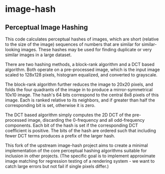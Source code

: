 # image-hash
## Perceptual Image Hashing

This code calculates perceptual hashes of images, which are short (relative to the size of the image) sequences of numbers that are similar for similar-looking images. These hashes may be used for finding duplicate or very similar images in a large dataset.

There are two hashing methods, a block-rank algorithm and a DCT based algorithm. Both operate on a pre-processed image, which is the input image scaled to 128x128 pixels, histogram equalized, and converted to grayscale.

The block-rank algorithm further reduces the image to 20x20 pixels, and folds the four quadrants of the image in to produce a mirror-symmetrical 10x10 image. The hash's 64 bits correspond to the central 8x8 pixels of this image. Each is ranked relative to its neighbors, and if greater than half the corresponding bit is set, otherwise it is zero.

The DCT based algorithm simply computes the 2D DCT of the pre-processed image, discarding the 0-frequency and all odd-frequency components. Each bit of the hash is set if the corresponding DCT coefficient is positive. The bits of the hash are ordered such that including fewer DCT terms produces a prefix of the larger hash.

This fork of the upstream image-hash project aims to create a minimal implementation of the core perceptual hashing algorithms suitable for inclusion in other projects.  (The specific goal is to implement approximate image matching for regression testing of a rendering system - we want to catch large errors but not fail if single pixels differ.)
